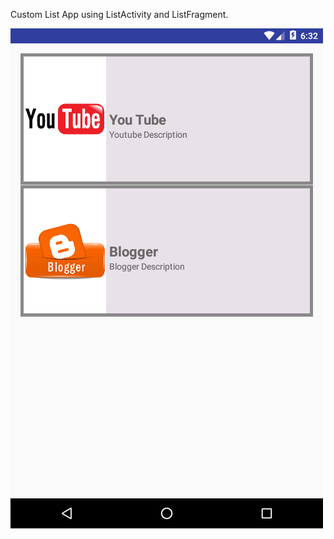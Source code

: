 Custom List App using ListActivity and ListFragment.

![alt tag](https://github.com/karthik-krishnaswamy17/Learn_Android_ACADGILD/blob/Assignment6.3/Assignment6.3_1.png)
